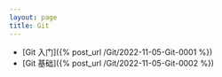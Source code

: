 ```yaml
---
layout: page
title: Git
---
```


* [Git 入门]({% post_url /Git/2022-11-05-Git-0001 %})
* [Git 基础]({% post_url /Git/2022-11-05-Git-0002 %})